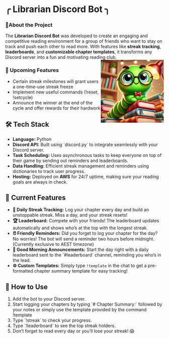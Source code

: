 <h1>╭ Librarian Discord Bot ╮ </h1>
<h3> 🚀About the Project </h3>
The <strong>Librarian Discord Bot</strong> was developed to create an engaging and competitive reading environment for a group of friends who want to stay on track and push each other to read more. With features like <strong>streak tracking</strong>, <strong>leaderboards</strong>, and <strong>customizable chapter templates</strong>, it transforms any Discord server into a fun and motivating reading club.
<img src="https://github.com/nalydh/Librarian-Discord-Bot/blob/main/assets/bookworm.png" alt="Discord Avatar" width="200" align="right"/>


<h3> 🤖 Upcoming Features </h3>
<ul>
  <li> Certain streak milestones will grant users a one-time-use streak freeze</li>
  <li> Implement new useful commands (!reset, !setcycle)</li>
  <li> Announce the winner at the end of the cycle and offer rewards for their hardwork</li>
</ul>



<h2> 🛠️ Tech Stack </h2>
<ul>
  <li> <strong>Language:</strong> Python </li>
  <li> <strong>Discord API:</strong> Built using `discord.py` to integrate seamlessly with your Discord server. </li>
  <li> <strong>Task Scheduling:</strong> Uses asynchronous tasks to keep everyone on top of their game by sending out reminders and leaderboards. </li>
  <li> <strong>Data Handling:</strong> Efficient streak management and reminders using dictionaries to track user progress.</li>
  <li> <strong>Hosting:</strong> Deployed on <strong>AWS</strong> for 24/7 uptime, making sure your reading goals are always in check.</li>
</ul>

<h2> 🎉 Current Features </h2>
<ul>
<li> <strong>📅 Daily Streak Tracking:</strong> Log your chapter every day and build an unstoppable streak. Miss a day, and your streak resets! </li>
<li> <strong>🏆 Leaderboard:</strong> Compete with your friends! The leaderboard updates automatically and shows who’s at the top with the longest streak. </li>
<li> <strong>⏰ Friendly Reminders:</strong> Did you forget to log your chapter for the day? No worries! The bot will send a reminder two hours before midnight. (Currently exclusive to AEST timezone) </li>
<li> <strong>🚨 Good Morning Announcements:</strong> Start the day right with a daily leaderboard sent to the `#leaderboard` channel, reminding you who’s in the lead. </li>
<li> <strong>⚙️ Custom Templates:</strong> Simply type <code>!template</code> in the chat to get a pre-formatted chapter summary template for easy tracking! </li>
</ul>
<h2> 🎯 How to Use </h2>
<ol>
<li> Add the bot to your Discord server. </li>
<li> Start logging your chapters by typing `# Chapter Summary:` followed by your notes or simply use the template provided by the command !template </li>
<li> Type `!streak` to check your progress. </li>
<li> Type `!leaderboard` to see the top streak holders. </li>
<li> Don’t forget to read every day or you’ll lose your streak! 😱 </li>
</ol>
